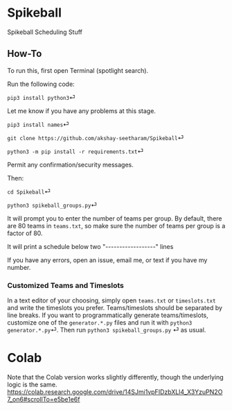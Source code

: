 # Spikeball
Spikeball Scheduling Stuff

## How-To
To run this, first open Terminal (spotlight search).

Run the following code:



`pip3 install python3`⏎

Let me know if you have any problems at this stage.

`pip3 install names`⏎

`git clone https://github.com/akshay-seetharam/Spikeball`⏎

`python3 -m pip install -r requirements.txt`⏎

Permit any confirmation/security messages.

Then:

`cd Spikeball`⏎

`python3 spikeball_groups.py`⏎

It will prompt you to enter the number of teams per group. By default, there are 80 teams in `teams.txt`, so make sure the number of teams per group is a factor of 80.

It will print a schedule below two "------------------" lines

If you have any errors, open an issue, email me, or text if you have my number.

### Customized Teams and Timeslots

In a text editor of your choosing, simply open `teams.txt` or `timeslots.txt` and write the timeslots you prefer. Teams/timeslots should be separated by line breaks. If you want to programmatically generate teams/timeslots, customize one of the `generator.*.py` files and run it with `python3 generator.*.py`⏎. Then run `python3 spikeball_groups.py` ⏎ as usual.

# Colab
Note that the Colab version works slightly differently, though the underlying logic is the same.
https://colab.research.google.com/drive/14SJmi1vpFIDzbXLl4_X3YzuPN2O7_on6#scrollTo=e5be1e6f
